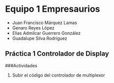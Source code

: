#  Equipo 1 Empresaurios

<ul>
<li>Juan Francisco Márquez Lamas </li>
<li>Genaro Reyes López</li>
<li>Elías Admilcar Guerrero González</li>
<li>Guadalupe Silva Rodríguez</li>
</ul>


## Práctica 1 Controlador de Display

###Actividades

<ol>
  <li> Subir el código del controlador de multiplexor</li>
</ol>
